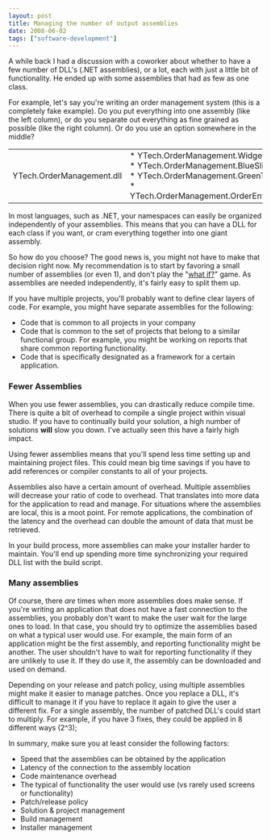 ```yaml
---
layout: post
title: Managing the number of output assemblies
date: 2008-06-02
tags: ["software-development"]
---
```


A while back I had a discussion with a coworker about whether to have a few number of DLL's (.NET assemblies), or a lot, each with just a little bit of functionality. He ended up with some assemblies that had as few as one class.

For example, let's say you're writing an order management system (this is a completely fake example). Do you put everything into one assembly (like the left column), or do you separate out everything as fine grained as possible (like the right column). Or do you use an option somewhere in the middle?

<table><tbody><tr><td>YTech.OrderManagement.dll</td>
<td>       
* YTech.OrderManagement.WidgetReport.dll<br />
* YTech.OrderManagement.BlueSlider.dll<br />
* YTech.OrderManagement.GreenTextbox.dll<br />
* YTech.OrderManagement.OrderEntryScreen.dll
</td></tr></tbody></table>  

In most languages, such as .NET, your namespaces can easily be organized independently of your assemblies. This means that you can have a DLL for each class if you want, or cram everything together into one giant assembly.

So how do you choose? The good news is, you might not have to make that decision right now. My recommendation is to start by favoring a small number of assemblies (or even 1), and don't play the "[what if?](http://www.ytechie.com/2008/05/dont-play-the-what-if-game/)" game. As assemblies are needed independently, it's fairly easy to split them up.

If you have multiple projects, you'll probably want to define clear layers of code. For example, you might have separate assemblies for the following:

*   Code that is common to all projects in your company
*   Code that is common to the set of projects that belong to a similar functional group. For example, you might be working on reports that share common reporting functionality.
*   Code that is specifically designated as a framework for a certain application.  

### Fewer Assemblies

When you use fewer assemblies, you can drastically reduce compile time. There is quite a bit of overhead to compile a single project within visual studio. If you have to continually build your solution, a high number of solutions **will** slow you down. I've actually seen this have a fairly high impact.

Using fewer assemblies means that you'll spend less time setting up and maintaining project files. This could mean big time savings if you have to add references or compiler constants to all of your projects.

Assemblies also have a certain amount of overhead. Multiple assemblies will decrease your ratio of code to overhead. That translates into more data for the application to read and manage. For situations where the assemblies are local, this is a moot point. For remote applications, the combination of the latency and the overhead can double the amount of data that must be retrieved.

In your build process, more assemblies can make your installer harder to maintain. You'll end up spending more time synchronizing your required DLL list with the build script.

### Many assemblies

Of course, there _are_ times when more assemblies does make sense. If you're writing an application that does not have a fast connection to the assemblies, you probably don't want to make the user wait for the large ones to load. In that case, you should try to optimize the assemblies based on what a typical user would use. For example, the main form of an application might be the first assembly, and reporting functionality might be another. The user shouldn't have to wait for reporting functionality if they are unlikely to use it. If they do use it, the assembly can be downloaded and used on demand.

Depending on your release and patch policy, using multiple assemblies might make it easier to manage patches. Once you replace a DLL, it's difficult to manage it if you have to replace it again to give the user a different fix. For a single assembly, the number of patched DLL's could start to multiply. For example, if you have 3 fixes, they could be applied in 8 different ways (2^3);

In summary, make sure you at least consider the following factors:

*   Speed that the assemblies can be obtained by the application
*   Latency of the connection to the assembly location
*   Code maintenance overhead
*   The typical of functionality the user would use (vs rarely used screens or functionality)
*   Patch/release policy
*   Solution & project management
*   Build management
*   Installer management